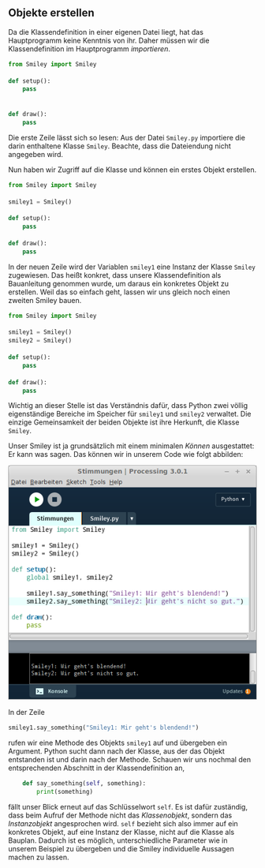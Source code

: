 ## Objekte erstellen

Da die Klassendefinition in einer eigenen Datei liegt, hat das Hauptprogramm keine Kenntnis von ihr. Daher müssen wir die Klassendefinition im Hauptprogramm *importieren*.

```python
from Smiley import Smiley

def setup():
    pass
    

def draw():
    pass
```

Die erste Zeile lässt sich so lesen: Aus der Datei `Smiley.py` importiere die darin enthaltene Klasse `Smiley`. Beachte, dass die Dateiendung nicht angegeben wird.

Nun haben wir Zugriff auf die Klasse und können ein erstes Objekt erstellen.

```python
from Smiley import Smiley

smiley1 = Smiley()

def setup():
    pass
    
def draw():
    pass
```

In der neuen Zeile wird der Variablen `smiley1` eine Instanz der Klasse `Smiley` zugewiesen. Das heißt konkret, dass unsere Klassendefinition als Bauanleitung genommen wurde, um daraus ein konkretes Objekt zu erstellen. Weil das so einfach geht, lassen wir uns gleich noch einen zweiten Smiley bauen.

```python
from Smiley import Smiley

smiley1 = Smiley()
smiley2 = Smiley()

def setup():
    pass
    
def draw():
    pass
```

Wichtig an dieser Stelle ist das Verständnis dafür, dass Python zwei völlig eigenständige Bereiche im Speicher für `smiley1` und `smiley2` verwaltet. Die einzige Gemeinsamkeit der beiden Objekte ist ihre Herkunft, die Klasse `Smiley`.

Unser Smiley ist ja grundsätzlich mit einem minimalen *Können* ausgestattet: Er kann was sagen. Das können wir in unserem Code wie folgt abbilden:

![Stimmungen der Smileys](../images/oop-aussagen-smileys.png)

In der Zeile 

```python
smiley1.say_something("Smiley1: Mir geht's blendend!")
```

rufen wir eine Methode des Objekts `smiley1` auf und übergeben ein Argument. Python sucht dann nach der Klasse, aus der das Objekt entstanden ist und darin nach der Methode. Schauen wir uns nochmal den entsprechenden Abschnitt in der Klassendefinition an,

```python
    def say_something(self, something):
        print(something)
```
fällt unser Blick erneut auf das Schlüsselwort `self`. Es ist dafür zuständig, dass beim Aufruf der Methode nicht das *Klassenobjekt*, sondern das *Instanzobjekt* angesprochen wird. `self` bezieht sich also immer auf ein konkretes Objekt, auf eine Instanz der Klasse, nicht auf die Klasse als Bauplan. Dadurch ist es möglich, unterschiedliche Parameter wie in unserem Beispiel zu übergeben und die Smiley individuelle Aussagen machen zu lassen.

